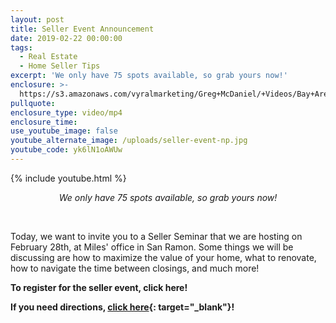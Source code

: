 ```yaml
---
layout: post
title: Seller Event Announcement
date: 2019-02-22 00:00:00
tags:
  - Real Estate
  - Home Seller Tips
excerpt: 'We only have 75 spots available, so grab yours now!'
enclosure: >-
  https://s3.amazonaws.com/vyralmarketing/Greg+McDaniel/+Videos/Bay+Area+Real+Estate+Agent+-+Seller+Event+Announcement.mp4
pullquote:
enclosure_type: video/mp4
enclosure_time:
use_youtube_image: false
youtube_alternate_image: /uploads/seller-event-np.jpg
youtube_code: yk6lN1oAWUw
---
```


{% include youtube.html %}

<center><em>We only have 75 spots available, so grab yours now!</em></center>

&nbsp;

Today, we want to invite you to a Seller Seminar that we are hosting on February 28th, at Miles' office in San Ramon. Some things we will be discussing are how to maximize the value of your home, what to renovate, how to navigate the time between closings, and much more!

**To register for the seller event, click here!**

**If you need directions, [click here](https://goo.gl/maps/ZJQhXBv8ao92){: target="_blank"}!**